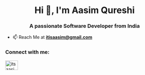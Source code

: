 <h1 align="center">Hi 👋, I'm Aasim Qureshi</h1>
<h3 align="center">A passionate Software Developer from India</h3>

- 📫 Reach Me at **itisaasim@gmail.com**

<h3 align="left">Connect with me:</h3>
<p align="left">
<a href="https://linkedin.com/in/itsaasim" target="blank"><img align="center" src="https://raw.githubusercontent.com/rahuldkjain/github-profile-readme-generator/master/src/images/icons/Social/linked-in-alt.svg" alt="itsaasim" height="30" width="40" /></a>
</p>

